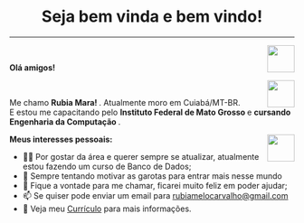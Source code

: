 <h1 align="center"> Seja bem vinda e bem vindo! </h1>
<hr />
<a href="https://github.com/RubiaCarvalho" target="_blank">
  <img align="right" src="https://cdn.iconscout.com/icon/free/png-256/github-108-438008.png" width="48px" height="48px">
</a><br />
<p align="left" > 
  <b>Olá amigos!</b>
</p>
<a href="https://www.instagram.com/rubia_melo/" target="_blank">
  <img align="right" src="https://cdn.icon-icons.com/icons2/1211/PNG/512/1491579602-yumminkysocialmedia36_83067.png" width="48px" height="48px">
</a><br />
<p align="left" >
Me chamo <b> Rubia Mara! </b>.
Atualmente moro em Cuiabá/MT-BR.<br />
  E estou me capacitando pelo <b>Instituto Federal de Mato Grosso </b> e <b> cursando Engenharia da Computação </b>.
</p>
<a href="https://www.linkedin.com/in/rubia-carvalho-a11593204/">
  <img align="right" src="https://i.ibb.co/Kx2GSrT/linkedin.png" width="48px" height="48px">
</a>
<p align="left" >
  
**Meus interesses pessoais:**

- 👩‍💻 Por gostar da área e querer sempre se atualizar, atualmente estou fazendo um curso de Banco de Dados;
- 🦾 Sempre tentando motivar as garotas para entrar mais nesse mundo
- 💬 Fique a vontade para me chamar, ficarei muito feliz em poder ajudar;
- 📫 Se quiser pode enviar um email para rubiamelocarvalho@gmail.com 
- 📝 Veja meu <a href="https://drive.google.com/drive/folders/1fkqYQdpuRCYbkyO5IK3Kvd2AfGR5PJPC" target="_blank">Currículo</a> para mais informações.
